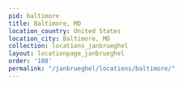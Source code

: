 ```yaml
---
pid: baltimore
title: Baltimore, MD
location_country: United States
location_city: Baltimore, MD
collection: locations_janbrueghel
layout: locationpage_janbrueghel
order: '108'
permalink: "/janbrueghel/locations/baltimore/"
---
```

